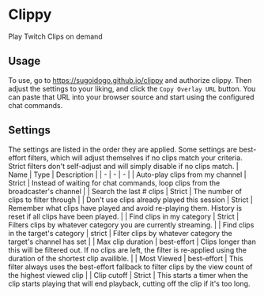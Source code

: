 # Clippy
Play Twitch Clips on demand
## Usage
To use, go to https://sugoidogo.github.io/clippy and authorize clippy.
Then adjust the settings to your liking, and click the `Copy Overlay URL` button.
You can paste that URL into your browser source and start using the configured chat commands.
## Settings
The settings are listed in the order they are applied.
Some settings are best-effort filters, which will adjust themselves if no clips match your criteria.
Strict filters don't self-adjust and will simply disable if no clips match.
| Name | Type | Description |
|   -  |    -   |   -   |
| Auto-play clips from my channel | Strict | Instead of waiting for chat commands, loop clips from the broadcaster's channel |
| Search the last # clips | Strict | The number of clips to filter through |
| Don't use clips already played this session | Strict | Remember what clips have played and avoid re-playing them. History is reset if all clips have been played. |
| Find clips in my category | Strict | Filters clips by whatever category you are currently streaming. |
| Find clips in the target's category | strict | Filter clips by whatever category the target's channel has set |
| Max clip duration | best-effort | Clips longer than this will be filtered out. If no clips are left, the filter is re-applied using the duration of the shortest clip availible. |
| Most Viewed | best-effort | This filter always uses the best-effort fallback to filter clips by the view count of the highest viewed clip |
| Clip cutoff | Strict | This starts a timer when the clip starts playing that will end playback, cutting off the clip if it's too long.